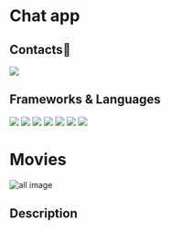 # Chat app
## **Contacts📱**
<a href="https://www.linkedin.com/in/mohamedabbas7/" title="LinkedIn"><img src="https://img.shields.io/badge/LinkedIn-0077B5?style=for-the-badge&logo=linkedin&logoColor=white"/></a>

## Frameworks & Languages
<a><img src = "https://img.shields.io/badge/Flutter-02569B?style=for-the-badge&logo=flutter&logoColor=white"></a>
<a><img src = "https://img.shields.io/badge/Dart-0175C2?style=for-the-badge&logo=dart&logoColor=white"></a>
<a><img src = "https://img.shields.io/badge/firebase-ffca28?style=for-the-badge&logo=firebase&logoColor=black"></a>
<a><img src = "https://img.shields.io/badge/Android_Studio-3DDC84?style=for-the-badge&logo=android-studio&logoColor=white"></a>
<a><img src = "https://img.shields.io/badge/Android-3DDC84?style=for-the-badge&logo=android&logoColor=white"></a>
<a><img src = "https://img.shields.io/badge/GIT-E44C30?style=for-the-badge&logo=git&logoColor=white"></a>
<a><img src="https://img.shields.io/badge/TRANSLATION-2D9CDB?style=for-the-badge&logo=google-translate&logoColor=white"></a>




# Movies

![all image]()
## Description


